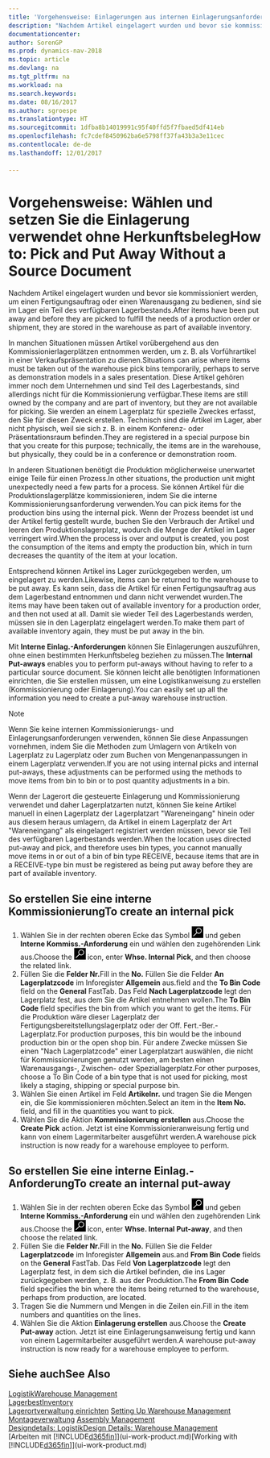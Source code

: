 ```yaml
---
title: 'Vorgehensweise: Einlagerungen aus internen Einlagerungsanforderungen erstellen'
description: "Nachdem Artikel eingelagert wurden und bevor sie kommissioniert werden, um einen Fertigungsauftrag oder einen Warenausgang zu bedienen, sind sie im Lager ein Teil des verfügbaren Lagerbestands."
documentationcenter: 
author: SorenGP
ms.prod: dynamics-nav-2018
ms.topic: article
ms.devlang: na
ms.tgt_pltfrm: na
ms.workload: na
ms.search.keywords: 
ms.date: 08/16/2017
ms.author: sgroespe
ms.translationtype: HT
ms.sourcegitcommit: 1dfba8b14019991c95f40ffd5f7fbaed5df414eb
ms.openlocfilehash: fc7cdef8450962ba6e5798ff37fa43b3a3e11cec
ms.contentlocale: de-de
ms.lasthandoff: 12/01/2017

---
```

# <a name="how-to-pick-and-put-away-without-a-source-document"></a><span data-ttu-id="860f7-103">Vorgehensweise: Wählen und setzen Sie die Einlagerung verwendet ohne Herkunftsbeleg</span><span class="sxs-lookup"><span data-stu-id="860f7-103">How to: Pick and Put Away Without a Source Document</span></span>
<span data-ttu-id="860f7-104">Nachdem Artikel eingelagert wurden und bevor sie kommissioniert werden, um einen Fertigungsauftrag oder einen Warenausgang zu bedienen, sind sie im Lager ein Teil des verfügbaren Lagerbestands.</span><span class="sxs-lookup"><span data-stu-id="860f7-104">After items have been put away and before they are picked to fulfill the needs of a production order or shipment, they are stored in the warehouse as part of available inventory.</span></span>  

<span data-ttu-id="860f7-105">In manchen Situationen müssen Artikel vorübergehend aus den Kommissionierlagerplätzen entnommen werden, um z. B. als Vorführartikel in einer Verkaufspräsentation zu dienen.</span><span class="sxs-lookup"><span data-stu-id="860f7-105">Situations can arise where items must be taken out of the warehouse pick bins temporarily, perhaps to serve as demonstration models in a sales presentation.</span></span> <span data-ttu-id="860f7-106">Diese Artikel gehören immer noch dem Unternehmen und sind Teil des Lagerbestands, sind allerdings nicht für die Kommissionierung verfügbar.</span><span class="sxs-lookup"><span data-stu-id="860f7-106">These items are still owned by the company and are part of inventory, but they are not available for picking.</span></span> <span data-ttu-id="860f7-107">Sie werden an einem Lagerplatz für spezielle Zweckes erfasst, den Sie für diesen Zweck erstellen. Technisch sind die Artikel im Lager, aber nicht physisch, weil sie sich z. B. in einem Konferenz- oder Präsentationsraum befinden.</span><span class="sxs-lookup"><span data-stu-id="860f7-107">They are registered in a special purpose bin that you create for this purpose; technically, the items are in the warehouse, but physically, they could be in a conference or demonstration room.</span></span>  

<span data-ttu-id="860f7-108">In anderen Situationen benötigt die Produktion möglicherweise unerwartet einige Teile für einen Prozess.</span><span class="sxs-lookup"><span data-stu-id="860f7-108">In other situations, the production unit might unexpectedly need a few parts for a process.</span></span> <span data-ttu-id="860f7-109">Sie können Artikel für die Produktionslagerplätze kommissionieren, indem Sie die interne Kommissionierungsanforderung verwenden.</span><span class="sxs-lookup"><span data-stu-id="860f7-109">You can pick items for the production bins using the internal pick.</span></span> <span data-ttu-id="860f7-110">Wenn der Prozess beendet ist und der Artikel fertig gestellt wurde, buchen Sie den Verbrauch der Artikel und leeren den Produktionslagerplatz, wodurch die Menge der Artikel im Lager verringert wird.</span><span class="sxs-lookup"><span data-stu-id="860f7-110">When the process is over and output is created, you post the consumption of the items and empty the production bin, which in turn decreases the quantity of the item at your location.</span></span>  

<span data-ttu-id="860f7-111">Entsprechend können Artikel ins Lager zurückgegeben werden, um eingelagert zu werden.</span><span class="sxs-lookup"><span data-stu-id="860f7-111">Likewise, items can be returned to the warehouse to be put away.</span></span> <span data-ttu-id="860f7-112">Es kann sein, dass die Artikel für einen Fertigungsauftrag aus dem Lagerbestand entnommen und dann nicht verwendet wurden.</span><span class="sxs-lookup"><span data-stu-id="860f7-112">The items may have been taken out of available inventory for a production order, and then not used at all.</span></span> <span data-ttu-id="860f7-113">Damit sie wieder Teil des Lagerbestands werden, müssen sie in den Lagerplatz eingelagert werden.</span><span class="sxs-lookup"><span data-stu-id="860f7-113">To make them part of available inventory again, they must be put away in the bin.</span></span>  

<span data-ttu-id="860f7-114">Mit **Interne Einlag.-Anforderungen** können Sie Einlagerungen auszuführen, ohne einen bestimmten Herkunftsbeleg beziehen zu müssen.</span><span class="sxs-lookup"><span data-stu-id="860f7-114">The **Internal Put-aways** enables you to perform put-aways without having to refer to a particular source document.</span></span> <span data-ttu-id="860f7-115">Sie können leicht alle benötigten Informationen einrichten, die Sie erstellen müssen, um eine Logistikanweisung zu erstellen (Kommissionierung oder Einlagerung).</span><span class="sxs-lookup"><span data-stu-id="860f7-115">You can easily set up all the information you need to create a put-away warehouse instruction.</span></span>  

> [!NOTE]  
>  <span data-ttu-id="860f7-116">Wenn Sie keine internen Kommissionierungs- und Einlagerungsanforderungen verwenden, können Sie diese Anpassungen vornehmen, indem Sie die Methoden zum Umlagern von Artikeln von Lagerplatz zu Lagerplatz oder zum Buchen von Mengenanpassungen in einem Lagerplatz verwenden.</span><span class="sxs-lookup"><span data-stu-id="860f7-116">If you are not using internal picks and internal put-aways, these adjustments can be performed using the methods to move items from bin to bin or to post quantity adjustments in a bin.</span></span>  
>   
>  <span data-ttu-id="860f7-117">Wenn der Lagerort die gesteuerte Einlagerung und Kommissionierung verwendet und daher Lagerplatzarten nutzt, können Sie keine Artikel manuell in einen Lagerplatz der Lagerplatzart "Wareneingang" hinein oder aus diesem heraus umlagern, da Artikel in einem Lagerplatz der Art "Wareneingang" als eingelagert registriert werden müssen, bevor sie Teil des verfügbaren Lagerbestands werden.</span><span class="sxs-lookup"><span data-stu-id="860f7-117">When the location uses directed put-away and pick, and therefore uses bin types, you cannot manually move items in or out of a bin of bin type RECEIVE, because items that are in a RECEIVE-type bin must be registered as being put away before they are part of available inventory.</span></span>  

## <a name="to-create-an-internal-pick"></a><span data-ttu-id="860f7-118">So erstellen Sie eine interne Kommissionierung</span><span class="sxs-lookup"><span data-stu-id="860f7-118">To create an internal pick</span></span>  
1.  <span data-ttu-id="860f7-119">Wählen Sie in der rechten oberen Ecke das Symbol ![Nach Seite oder Bericht suchen](media/ui-search/search_small.png "Nach Seite oder Bericht suchen") und geben **Interne Kommiss.-Anforderung** ein und wählen den zugehörenden Link aus.</span><span class="sxs-lookup"><span data-stu-id="860f7-119">Choose the ![Search for Page or Report](media/ui-search/search_small.png "Search for Page or Report icon") icon, enter **Whse. Internal Pick**, and then choose the related link.</span></span>  
2.  <span data-ttu-id="860f7-120">Füllen Sie die **Felder Nr.**</span><span class="sxs-lookup"><span data-stu-id="860f7-120">Fill in the **No.**</span></span> <span data-ttu-id="860f7-121">Füllen Sie die Felder **An Lagerplatzcode** im Inforegister **Allgemein** aus.</span><span class="sxs-lookup"><span data-stu-id="860f7-121">field and the **To Bin Code** field on the **General** FastTab.</span></span> <span data-ttu-id="860f7-122">Das Feld **Nach Lagerplatzcode** legt den Lagerplatz fest, aus dem Sie die Artikel entnehmen wollen.</span><span class="sxs-lookup"><span data-stu-id="860f7-122">The **To Bin Code** field specifies the bin from which you want to get the items.</span></span> <span data-ttu-id="860f7-123">Für die Produktion wäre dieser Lagerplatz der Fertigungsbereitstellungslagerplatz oder der Off. Fert.-Ber.-Lagerplatz.</span><span class="sxs-lookup"><span data-stu-id="860f7-123">For production purposes, this bin would be the inbound production bin or the open shop bin.</span></span> <span data-ttu-id="860f7-124">Für andere Zwecke müssen Sie einen "Nach Lagerplatzcode" einer Lagerplatzart auswählen, die nicht für Kommissionierungen genutzt werden, am besten einen Warenausgangs-, Zwischen- oder Speziallagerplatz.</span><span class="sxs-lookup"><span data-stu-id="860f7-124">For other purposes, choose a To Bin Code of a bin type that is not used for picking, most likely a staging, shipping or special purpose bin.</span></span>  
3.  <span data-ttu-id="860f7-125">Wählen Sie einen Artikel im Feld **Artikelnr.** und tragen Sie die Mengen ein, die Sie kommissionieren möchten.</span><span class="sxs-lookup"><span data-stu-id="860f7-125">Select an item in the **Item No.** field, and fill in the quantities you want to pick.</span></span>  
4. <span data-ttu-id="860f7-126">Wählen Sie die Aktion **Kommissionierung erstellen** aus.</span><span class="sxs-lookup"><span data-stu-id="860f7-126">Choose the **Create Pick** action.</span></span> <span data-ttu-id="860f7-127">Jetzt ist eine Kommissionieranweisung fertig und kann von einem Lagermitarbeiter ausgeführt werden.</span><span class="sxs-lookup"><span data-stu-id="860f7-127">A warehouse pick instruction is now ready for a warehouse employee to perform.</span></span>  

## <a name="to-create-an-internal-put-away"></a><span data-ttu-id="860f7-128">So erstellen Sie eine interne Einlag.-Anforderung</span><span class="sxs-lookup"><span data-stu-id="860f7-128">To create an internal put-away</span></span>  
1.  <span data-ttu-id="860f7-129">Wählen Sie in der rechten oberen Ecke das Symbol ![Nach Seite oder Bericht suchen](media/ui-search/search_small.png "Nach Seite oder Bericht suchen") und geben **Interne Kommiss.-Anforderung** ein und wählen den zugehörenden Link aus.</span><span class="sxs-lookup"><span data-stu-id="860f7-129">Choose the ![Search for Page or Report](media/ui-search/search_small.png "Search for Page or Report icon") icon, enter **Whse. Internal Put-away**, and then choose the related link.</span></span>  
2.  <span data-ttu-id="860f7-130">Füllen Sie die **Felder Nr.**</span><span class="sxs-lookup"><span data-stu-id="860f7-130">Fill in the **No.**</span></span> <span data-ttu-id="860f7-131">Füllen Sie die Felder **Lagerplatzcode** im Inforegister **Allgemein** aus.</span><span class="sxs-lookup"><span data-stu-id="860f7-131">and **From Bin Code** fields on the **General** FastTab.</span></span> <span data-ttu-id="860f7-132">Das Feld **Von Lagerplatzcode** legt den Lagerplatz fest, in dem sich die Artikel befinden, die ins Lager zurückgegeben werden, z. B. aus der Produktion.</span><span class="sxs-lookup"><span data-stu-id="860f7-132">The **From Bin Code** field specifies the bin where the items being returned to the warehouse, perhaps from production, are located.</span></span>  
3.  <span data-ttu-id="860f7-133">Tragen Sie die Nummern und Mengen in die Zeilen ein.</span><span class="sxs-lookup"><span data-stu-id="860f7-133">Fill in the item numbers and quantities on the lines.</span></span>  
4.  <span data-ttu-id="860f7-134">Wählen Sie die Aktion **Einlagerung erstellen** aus.</span><span class="sxs-lookup"><span data-stu-id="860f7-134">Choose the **Create Put-away** action.</span></span> <span data-ttu-id="860f7-135">Jetzt ist eine Einlagerungsanweisung fertig und kann von einem Lagermitarbeiter ausgeführt werden.</span><span class="sxs-lookup"><span data-stu-id="860f7-135">A warehouse put-away instruction is now ready for a warehouse employee to perform.</span></span>  

## <a name="see-also"></a><span data-ttu-id="860f7-136">Siehe auch</span><span class="sxs-lookup"><span data-stu-id="860f7-136">See Also</span></span>  
[<span data-ttu-id="860f7-137">Logistik</span><span class="sxs-lookup"><span data-stu-id="860f7-137">Warehouse Management</span></span>](warehouse-manage-warehouse.md)  
[<span data-ttu-id="860f7-138">Lagerbest</span><span class="sxs-lookup"><span data-stu-id="860f7-138">Inventory</span></span>](inventory-manage-inventory.md)  
<span data-ttu-id="860f7-139">[Lagerortverwaltung einrichten](warehouse-setup-warehouse.md)   </span><span class="sxs-lookup"><span data-stu-id="860f7-139">[Setting Up Warehouse Management](warehouse-setup-warehouse.md)   </span></span>  
<span data-ttu-id="860f7-140">[Montageverwaltung](assembly-assemble-items.md)  </span><span class="sxs-lookup"><span data-stu-id="860f7-140">[Assembly Management](assembly-assemble-items.md)  </span></span>  
[<span data-ttu-id="860f7-141">Designdetails: Logistik</span><span class="sxs-lookup"><span data-stu-id="860f7-141">Design Details: Warehouse Management</span></span>](design-details-warehouse-management.md)  
<span data-ttu-id="860f7-142">[Arbeiten mit [!INCLUDE[d365fin](includes/d365fin_md.md)]](ui-work-product.md)</span><span class="sxs-lookup"><span data-stu-id="860f7-142">[Working with [!INCLUDE[d365fin](includes/d365fin_md.md)]](ui-work-product.md)</span></span>

